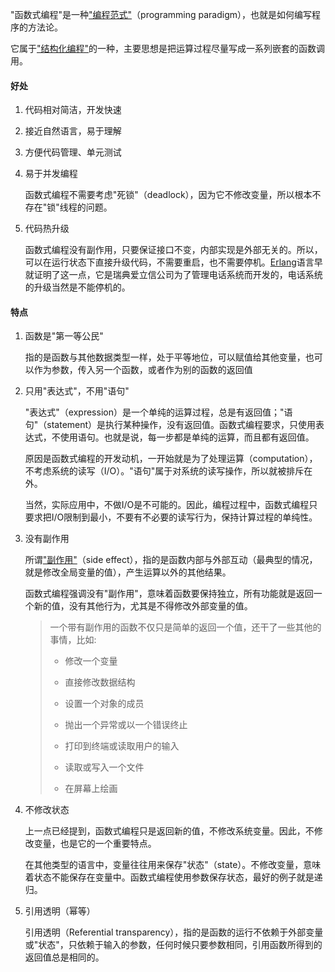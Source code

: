 "函数式编程"是一种["编程范式"](https://en.wikipedia.org/wiki/Programming_paradigm)（programming paradigm），也就是如何编写程序的方法论。

它属于["结构化编程"](https://en.wikipedia.org/wiki/Structured_programming)的一种，主要思想是把运算过程尽量写成一系列嵌套的函数调用。



#### 好处

1. 代码相对简洁，开发快速

2. 接近自然语言，易于理解

3. 方便代码管理、单元测试

4. 易于并发编程  

   函数式编程不需要考虑"死锁"（deadlock），因为它不修改变量，所以根本不存在"锁"线程的问题。

5. 代码热升级

   函数式编程没有副作用，只要保证接口不变，内部实现是外部无关的。所以，可以在运行状态下直接升级代码，不需要重启，也不需要停机。[Erlang](https://en.wikipedia.org/wiki/Erlang_(programming_language))语言早就证明了这一点，它是瑞典爱立信公司为了管理电话系统而开发的，电话系统的升级当然是不能停机的。



#### 特点

1. 函数是"第一等公民"

   指的是函数与其他数据类型一样，处于平等地位，可以赋值给其他变量，也可以作为参数，传入另一个函数，或者作为别的函数的返回值

2. 只用"表达式"，不用"语句"

   "表达式"（expression）是一个单纯的运算过程，总是有返回值；"语句"（statement）是执行某种操作，没有返回值。函数式编程要求，只使用表达式，不使用语句。也就是说，每一步都是单纯的运算，而且都有返回值。

   原因是函数式编程的开发动机，一开始就是为了处理运算（computation），不考虑系统的读写（I/O）。"语句"属于对系统的读写操作，所以就被排斥在外。

   当然，实际应用中，不做I/O是不可能的。因此，编程过程中，函数式编程只要求把I/O限制到最小，不要有不必要的读写行为，保持计算过程的单纯性。

3. 没有副作用

   所谓["副作用"](https://en.wikipedia.org/wiki/Side_effect_(computer_science))（side effect），指的是函数内部与外部互动（最典型的情况，就是修改全局变量的值），产生运算以外的其他结果。

   函数式编程强调没有"副作用"，意味着函数要保持独立，所有功能就是返回一个新的值，没有其他行为，尤其是不得修改外部变量的值。

   >一个带有副作用的函数不仅只是简单的返回一个值，还干了一些其他的事情，比如:
   >
   >- 修改一个变量
   >
   > - 直接修改数据结构
   > - 设置一个对象的成员
   > - 抛出一个异常或以一个错误终止
   > - 打印到终端或读取用户的输入
   > - 读取或写入一个文件
   > - 在屏幕上绘画

4. 不修改状态

   上一点已经提到，函数式编程只是返回新的值，不修改系统变量。因此，不修改变量，也是它的一个重要特点。

   在其他类型的语言中，变量往往用来保存"状态"（state）。不修改变量，意味着状态不能保存在变量中。函数式编程使用参数保存状态，最好的例子就是递归。

5. 引用透明（幂等）

   引用透明（Referential transparency），指的是函数的运行不依赖于外部变量或"状态"，只依赖于输入的参数，任何时候只要参数相同，引用函数所得到的返回值总是相同的。